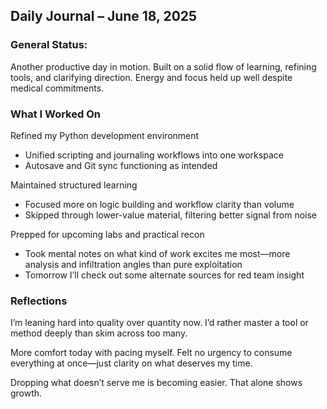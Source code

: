 ## Daily Journal – June 18, 2025

### General Status:

Another productive day in motion. Built on a solid flow of learning, refining tools, and clarifying direction. Energy and focus held up well despite medical commitments.

### What I Worked On

Refined my Python development environment
* Unified scripting and journaling workflows into one workspace
* Autosave and Git sync functioning as intended

Maintained structured learning
*    Focused more on logic building and workflow clarity than volume
*    Skipped through lower-value material, filtering better signal from noise

Prepped for upcoming labs and practical recon
* Took mental notes on what kind of work excites me most—more analysis and infiltration angles than pure exploitation
* Tomorrow I’ll check out some alternate sources for red team insight

### Reflections

I’m leaning hard into quality over quantity now. I’d rather master a tool or method deeply than skim across too many.

More comfort today with pacing myself. Felt no urgency to consume everything at once—just clarity on what deserves my time.

Dropping what doesn’t serve me is becoming easier. That alone shows growth.
<!--stackedit_data:
eyJoaXN0b3J5IjpbLTE0OTYyNjMxMjcsLTIwODIyMzE4MzldfQ
==
-->
